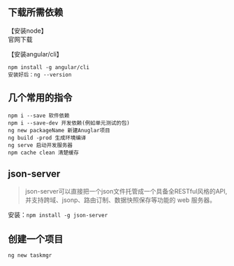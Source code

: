 ## 下载所需依赖
【安装node】  
官网下载

【安装angular/cli】
```
npm install -g angular/cli
安装好后：ng --version
```

## 几个常用的指令
```
npm i --save 软件依赖
npm i --save-dev 开发依赖(例如单元测试的包)
ng new packageName 新建Anuglar项目
ng build -prod 生成环境编译
ng serve 启动开发服务器
npm cache clean 清楚缓存
```

## json-server 
> json-server可以直接把一个json文件托管成一个具备全RESTful风格的API,并支持跨域、jsonp、路由订制、数据快照保存等功能的 web 服务器。

安装：`npm install -g json-server`


## 创建一个项目
```
ng new taskmgr
```
